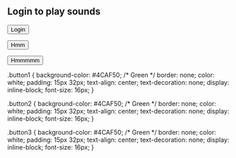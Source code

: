 
## Login to play sounds

<audio id="player" src="http://www.pacdv.com/sounds/people_sound_effects/applause-1.wav"></audio>

<button type="button1" onclick="document.getElementById('player').play()">Login</button>


<audio id="player1" src="http://www.pacdv.com/sounds/people_sound_effects/hmm.wav"></audio>

<button type="button2" onclick="document.getElementById('player1').play()">Hmm</button>


<audio id="player2" src="http://www.pacdv.com/sounds/people_sound_effects/hmmmm.wav"></audio>

<button type="button3" onclick="document.getElementById('player2').play()">Hmmmmm</button>
 
 .button1 {
    background-color: #4CAF50; /* Green */
    border: none;
    color: white;
    padding: 15px 32px;
    text-align: center;
    text-decoration: none;
    display: inline-block;
    font-size: 16px;
}

.button2 {
    background-color: #4CAF50; /* Green */
    border: none;
    color: white;
    padding: 15px 32px;
    text-align: center;
    text-decoration: none;
    display: inline-block;
    font-size: 16px;
}
 
.button3 {
    background-color: #4CAF50; /* Green */
    border: none;
    color: white;
    padding: 15px 32px;
    text-align: center;
    text-decoration: none;
    display: inline-block;
    font-size: 16px;
}
